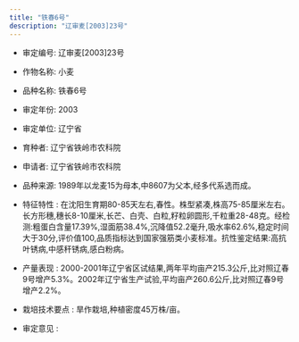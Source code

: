 ```yaml
---
title: "铁春6号"
description: "辽审麦[2003]23号"
---
```

* 审定编号:  辽审麦[2003]23号

*  作物名称:  小麦

*  品种名称:  铁春6号

*  审定年份:  2003

*  审定单位:  辽宁省

* 育种者:  辽宁省铁岭市农科院

*  申请者:  辽宁省铁岭市农科院

*  品种来源:  1989年以龙麦15为母本,中8607为父本,经多代系选而成。

*  特征特性 : 
在沈阳生育期80-85天左右,春性。株型紧凑,株高75-85厘米左右。长方形穗,穗长8-10厘米,长芒、白壳、白粒,籽粒卵圆形,千粒重28-48克。经检测:粗蛋白含量17.39%,湿面筋38.4%,沉降值52.2毫升,吸水率62.6%,稳定时间大于30分,评价值100,品质指标达到国家强筋类小麦标准。抗性鉴定结果:高抗叶锈病,中感秆锈病,感白粉病。
 
*  产量表现 : 
2000-2001年辽宁省区试结果,两年平均亩产215.3公斤,比对照辽春9号增产5.3%。2002年辽宁省生产试验,平均亩产260.6公斤,比对照辽春9号增产2.2%。

*  栽培技术要点 : 
旱作栽培,种植密度45万株/亩。

*  审定意见 : 

